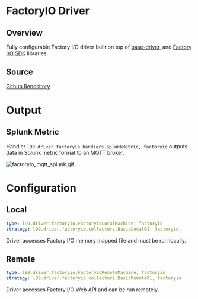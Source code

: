 <!-- 
---
title: factoryio-driver
description: 
published: true
date: 2021-08-22T06:48:18.657Z
tags: 
editor: markdown
dateCreated: 2021-08-21T20:19:51.547Z
---
 -->

# FactoryIO Driver

## Overview

Fully configurable Factory I/O driver built on top of [base-driver](https://github.com/Ladder99/base-driver), and [Factory I/O SDK](https://docs.factoryio.com/sdk/) libraries.  

## Source
[Github Repository](https://github.com/Ladder99/factoryio-driver)

# Output

## Splunk Metric

Handler `l99.driver.factoryio.handlers.SplunkMetric, factoryio` outputs data in Splunk metric format to an MQTT broker.

![factoryio_mqtt_splunk.gif](/drivers/factoryio-driver/factoryio_mqtt_splunk.gif)

# Configuration

## Local

```yaml
type: l99.driver.factoryio.FactoryioLocalMachine, factoryio
strategy: l99.driver.factoryio.collectors.BasicLocal01, factoryio
```

Driver accesses Factory I/O memory mapped file and must be run locally.

## Remote

```yaml
type: l99.driver.factoryio.FactoryioRemoteMachine, factoryio
strategy: l99.driver.factoryio.collectors.BasicRemote01, factoryio
```

Driver accesses Factory I/O Web API and can be run remotely.